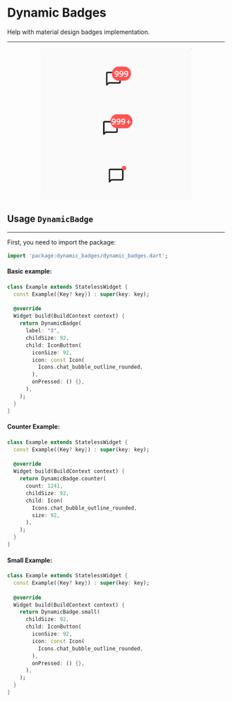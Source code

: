 # Dynamic Badges

Help with material design badges implementation.
<hr>
<p align="center">
  
  <img src="https://github.com/rdrgbaioco/dynamic_badges/blob/main/images/examples.png?raw=true" width="350" alt="accessibility text">
</p>

## Usage `DynamicBadge`
<hr>

First, you need to import the package:
```dart
import 'package:dynamic_badges/dynamic_badges.dart';
```

#### Basic example:
```dart
class Example extends StatelessWidget {
  const Example({Key? key}) : super(key: key);

  @override
  Widget build(BuildContext context) {
    return DynamicBadge(
      label: "3",
      childSize: 92,
      child: IconButton(
        iconSize: 92,
        icon: const Icon(
          Icons.chat_bubble_outline_rounded,
        ),
        onPressed: () {},
      ),
    );
  }
}
```
#### Counter Example:
```dart
class Example extends StatelessWidget {
  const Example({Key? key}) : super(key: key);

  @override
  Widget build(BuildContext context) {
    return DynamicBadge.counter(
      count: 1241,
      childSize: 92,
      child: Icon(
        Icons.chat_bubble_outline_rounded,
        size: 92,
      ),
    );
  }
}
```

#### Small Example:
```dart
class Example extends StatelessWidget {
  const Example({Key? key}) : super(key: key);

  @override
  Widget build(BuildContext context) {
    return DynamicBadge.small(
      childSize: 92,
      child: IconButton(
        iconSize: 92,
        icon: const Icon(
          Icons.chat_bubble_outline_rounded,
        ),
        onPressed: () {},
      ),
    );
  }
}
```


